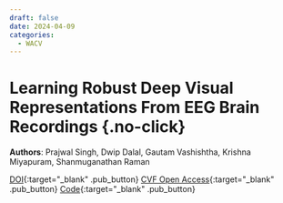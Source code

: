 ```yaml
---
draft: false
date: 2024-04-09
categories:
  - WACV
---
```


# Learning Robust Deep Visual Representations From EEG Brain Recordings {.no-click}

**Authors**: Prajwal Singh, Dwip Dalal, Gautam Vashishtha, Krishna Miyapuram, Shanmuganathan Raman

[DOI](https://doi.org/10.1109/WACV57701.2024.00738){:target="_blank" .pub_button}
[CVF Open Access](https://openaccess.thecvf.com/content/WACV2024/html/Singh_Learning_Robust_Deep_Visual_Representations_From_EEG_Brain_Recordings_WACV_2024_paper.html){:target="_blank" .pub_button}
[Code](https://github.com/prajwalsingh/EEGStyleGAN-ADA){:target="_blank" .pub_button}